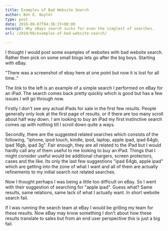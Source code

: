 ```yaml
---
title: Examples of Bad Website Search
author: Ben E. Boyter
type: post
date: 2010-08-07T04:38:37+00:00
excerpt: Why eBays search sucks for even the simplest of searches.
url: /2010/08/examples-of-bad-website-search/

---
```

I thought I would post some examples of websites with bad website search. Rather then pick on some small blogs lets go after the big boys. Starting with eBay.

"There was a screenshot of ebay here at one point but now it is lost for all time.."

The link to the left is an example of a simple search I performed on eBay for an iPad. The search comes back pretty quickly which is good but has a few issues I will go through now.

Firstly I don't see any actual iPads for sale in the first few results. People generally only look at the first page of results, or if there are too many scroll about half way down. I am looking to buy an iPad my first instinctive search comes up with nothing till I scroll down quite a ways.

Secondly, there are the suggested related searches which consists of the following, "iphone, ipod touch, kindle, ipod, laptop, apple ipad, ipad 64gb, ipad 16gb, ipad 3g". Fair enough, they are all related to the iPad but I would hardly call any of them useful to me looking to buy an iPad. Things that I might consider useful would be additional chargers, screen protectors, cases and the like. Its only the last few suggestions "ipad 64gb, apple ipad" which are getting into the zone of what I want and all of them are actually refinements to my initial search not related searches.

Now I thought perhaps I was being a little too difficult on eBay. So I went with their suggestion of searching for "apple ipad". Guess what? Same results, same relations, same lack of what I actually want. In short website search fail.

If I was running the search team at eBay I would be grilling my team for these results. Now eBay may know something I don't about how these results translate to sales but from an end user perspective this is just a big fail.